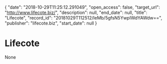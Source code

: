 {
  "date": "2018-10-29T11:25:12.291049", 
  "open_access": false, 
  "target_url": "http://www.lifecote.biz/", 
  "description": null, 
  "end_date": null, 
  "title": "Lifecote", 
  "record_id": "20181029T112512/IeMb/5gfsN5YwpIWdYAWdw==", 
  "publisher": "lifecote.biz", 
  "start_date": null
}

# Lifecote

None
